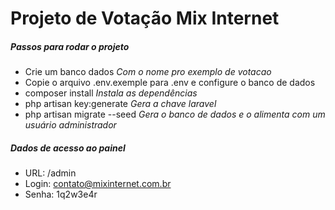# Projeto de Votação Mix Internet

##### Passos para rodar o projeto

* Crie um banco dados *Com o nome pro exemplo de votacao*
* Copie o arquivo .env.exemple para .env e configure o banco de dados
* composer install *Instala as dependências*
* php artisan key:generate *Gera a chave laravel*
* php artisan migrate --seed *Gera o banco de dados e o alimenta com um usuário administrador*

##### Dados de acesso ao painel

* URL: /admin
* Login: contato@mixinternet.com.br
* Senha: 1q2w3e4r

